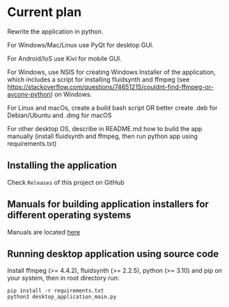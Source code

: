 <h1> Current plan </h1>

Rewrite the application in python.

For Windows/Mac/Linux use PyQt for desktop GUI.

For Android/IoS use Kivi for mobile GUI.

For Windows, use NSIS for creating Windows Installer of the application, which includes a script for installing fluidsynth and ffmpeg (see https://stackoverflow.com/questions/74651215/couldnt-find-ffmpeg-or-avconv-python) on Windows.

For Linux and macOs, create a build bash script OR better create .deb for Debian/Ubuntu and .dmg for macOS 

For other desktop OS, describe in README.md how to build the app manually (install fluidsynth and ffmpeg, then run python app using requirements.txt)


<h2> Installing the application </h2>

Check `Releases` of this project on GitHub

<h2> Manuals for building application installers for different operating systems </h2>

Manuals are located [here](https://github.com/HabbaHen/reverse_harmony/tree/main/build_how_to)

<h2>Running desktop application using source code</h2>

Install ffmpeg (>= 4.4.2), fluidsynth (>= 2.2.5), python (>= 3.10) and pip on your system, then in root directory run:

```
pip install -r requirements.txt
python3 desktop_application_main.py
```
